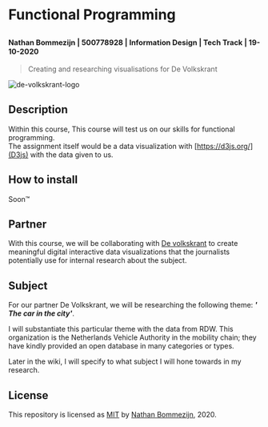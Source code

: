 # Functional Programming
<sup><sub>Nathan Bommezijn | 500778928 | Information Design | Tech Track | 19-10-2020</sup></sub>
---
> Creating and researching visualisations for De Volkskrant

![de-volkskrant-logo](https://user-images.githubusercontent.com/13199349/96450148-1a044500-1216-11eb-8c79-05c99614468d.png)


## Description

Within this course, This course will test us on our skills for functional programming.   
The assignment itself would be a data visualization with [https://d3js.org/](D3js) with the data given to us.

## How to install

Soon™️

## Partner

With this course, we will be collaborating with [De volkskrant](https://www.volkskrant.nl/) to create meaningful digital interactive data visualizations that the journalists potentially use for internal research about the subject.

## Subject
For our partner De Volkskrant, we will be researching the following theme: **_' The car in the city'_**.

I will substantiate this particular theme with the data from RDW. This organization is the Netherlands Vehicle Authority in the mobility chain; they have kindly provided an open database in many categories or types.

Later in the wiki, I will specify to what subject I will hone towards in my research.

## License
This repository is licensed as [MIT](license) by [Nathan Bommezijn](https://github.com/dewarian), 2020.

